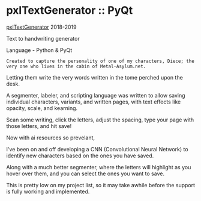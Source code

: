 # pxlTextGenerator :: PyQt

[pxlTextGenerator](https://github.com/ProcStack/pxlTextGenerator) 2018-2019
    
Text to handwriting generator
    
Language - Python & PyQt

    Created to capture the personality of one of my characters, Diece; the very one who lives in the cabin of Metal-Asylum.net.
    
   Letting them write the very words written in the tome perched upon the desk.

A segmenter, labeler, and scripting language was written to allow saving individual characters, variants, and written pages, with text effects like opacity, scale, and kearning.

Scan some writing, click the letters, adjust the spacing, type your page with those letters, and hit save!

Now with ai resources so prevelant,
    
   I've been on and off developing a CNN (Convolutional Neural Network) to identify new characters based on the ones you have saved.
    
   Along with a much better segmenter, where the letters will highlight as you hover over them, and you can select the ones you want to save.

This is pretty low on my project list, so it may take awhile before the support is fully working and implemented.